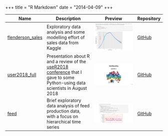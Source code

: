 +++
title = "R Markdown"
date = "2014-04-09"
+++

Name | Description | Preview | Repository
-----|-------------|---------|-----------
[flenderson_sales](/rmd/flenderson_sales.html) | Exploratory data analysis and some modelling effort of sales data from Kaggle | [![flenderson_sales](flenderson_sales.png)](/rmd/flenderson_sales.html) | [GitHub](https://github.com/mdneuzerling/flenderson_sales)
[user2018_full](/rmd/user2018_full.html) | Presentation about R and a review of the [useR2018 conference](https://user2018.r-project.org/) that I gave to some Python-using data scientists in August 2018 | [![user2018_full](user2018_full.png)](/rmd/user2018_full.html) | [GitHub](https://github.com/mdneuzerling/useR2018_recap)
[feed](/rmd/feed.html) | Brief exploratory data analysis of feed production data, with a focus on hierarchical time series | [![feed](feed.png)](/rmd/feed.html) | [GitHub](https://github.com/mdneuzerling/feed)
